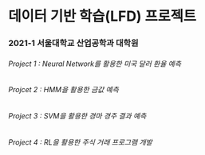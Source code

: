 # 데이터 기반 학습(LFD) 프로젝트 
### 2021-1 서울대학교 산업공학과 대학원 
###### Project 1 : Neural Network를 활용한 미국 달러 환율 예측 
###### Projcet 2 : HMM을 활용한 금값 예측 
###### Project 3 : SVM을 활용한 경마 경주 결과 예측
###### Project 4 : RL을 활용한 주식 거래 프로그램 개발 
